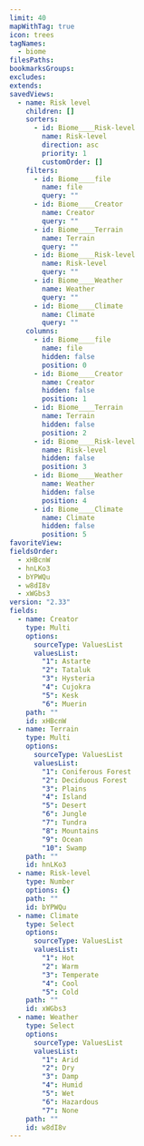 ```yaml
---
limit: 40
mapWithTag: true
icon: trees
tagNames:
  - biome
filesPaths: 
bookmarksGroups: 
excludes: 
extends: 
savedViews:
  - name: Risk level
    children: []
    sorters:
      - id: Biome____Risk-level
        name: Risk-level
        direction: asc
        priority: 1
        customOrder: []
    filters:
      - id: Biome____file
        name: file
        query: ""
      - id: Biome____Creator
        name: Creator
        query: ""
      - id: Biome____Terrain
        name: Terrain
        query: ""
      - id: Biome____Risk-level
        name: Risk-level
        query: ""
      - id: Biome____Weather
        name: Weather
        query: ""
      - id: Biome____Climate
        name: Climate
        query: ""
    columns:
      - id: Biome____file
        name: file
        hidden: false
        position: 0
      - id: Biome____Creator
        name: Creator
        hidden: false
        position: 1
      - id: Biome____Terrain
        name: Terrain
        hidden: false
        position: 2
      - id: Biome____Risk-level
        name: Risk-level
        hidden: false
        position: 3
      - id: Biome____Weather
        name: Weather
        hidden: false
        position: 4
      - id: Biome____Climate
        name: Climate
        hidden: false
        position: 5
favoriteView: 
fieldsOrder:
  - xHBcnW
  - hnLKo3
  - bYPWQu
  - w8dI8v
  - xWGbs3
version: "2.33"
fields:
  - name: Creator
    type: Multi
    options:
      sourceType: ValuesList
      valuesList:
        "1": Astarte
        "2": Tataluk
        "3": Hysteria
        "4": Cujokra
        "5": Kesk
        "6": Muerin
    path: ""
    id: xHBcnW
  - name: Terrain
    type: Multi
    options:
      sourceType: ValuesList
      valuesList:
        "1": Coniferous Forest
        "2": Deciduous Forest
        "3": Plains
        "4": Island
        "5": Desert
        "6": Jungle
        "7": Tundra
        "8": Mountains
        "9": Ocean
        "10": Swamp
    path: ""
    id: hnLKo3
  - name: Risk-level
    type: Number
    options: {}
    path: ""
    id: bYPWQu
  - name: Climate
    type: Select
    options:
      sourceType: ValuesList
      valuesList:
        "1": Hot
        "2": Warm
        "3": Temperate
        "4": Cool
        "5": Cold
    path: ""
    id: xWGbs3
  - name: Weather
    type: Select
    options:
      sourceType: ValuesList
      valuesList:
        "1": Arid
        "2": Dry
        "3": Damp
        "4": Humid
        "5": Wet
        "6": Hazardous
        "7": None
    path: ""
    id: w8dI8v
---
```

